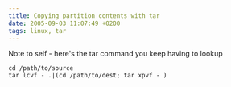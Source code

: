 ```yaml
---
title: Copying partition contents with tar
date: 2005-09-03 11:07:49 +0200
tags: linux, tar
---
```


Note to self - here's the tar command you keep having to lookup

```shell
cd /path/to/source
tar lcvf - .|(cd /path/to/dest; tar xpvf - )
```
